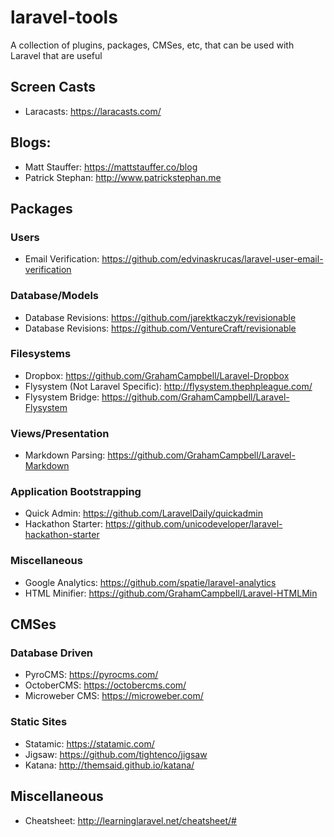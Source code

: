 # laravel-tools
A collection of plugins, packages, CMSes, etc, that can be used with Laravel that are useful

## Screen Casts

* Laracasts: https://laracasts.com/

## Blogs:

* Matt Stauffer: https://mattstauffer.co/blog
* Patrick Stephan: http://www.patrickstephan.me

## Packages

### Users

* Email Verification: https://github.com/edvinaskrucas/laravel-user-email-verification

### Database/Models

* Database Revisions: https://github.com/jarektkaczyk/revisionable
* Database Revisions: https://github.com/VentureCraft/revisionable

### Filesystems

* Dropbox: https://github.com/GrahamCampbell/Laravel-Dropbox
* Flysystem (Not Laravel Specific): http://flysystem.thephpleague.com/
* Flysystem Bridge: https://github.com/GrahamCampbell/Laravel-Flysystem

### Views/Presentation

* Markdown Parsing: https://github.com/GrahamCampbell/Laravel-Markdown

### Application Bootstrapping

* Quick Admin: https://github.com/LaravelDaily/quickadmin
* Hackathon Starter: https://github.com/unicodeveloper/laravel-hackathon-starter

### Miscellaneous

* Google Analytics: https://github.com/spatie/laravel-analytics
* HTML Minifier: https://github.com/GrahamCampbell/Laravel-HTMLMin

## CMSes

### Database Driven
* PyroCMS: https://pyrocms.com/
* OctoberCMS: https://octobercms.com/
* Microweber CMS: https://microweber.com/

### Static Sites

* Statamic: https://statamic.com/
* Jigsaw: https://github.com/tightenco/jigsaw
* Katana: http://themsaid.github.io/katana/

## Miscellaneous

* Cheatsheet: http://learninglaravel.net/cheatsheet/#
